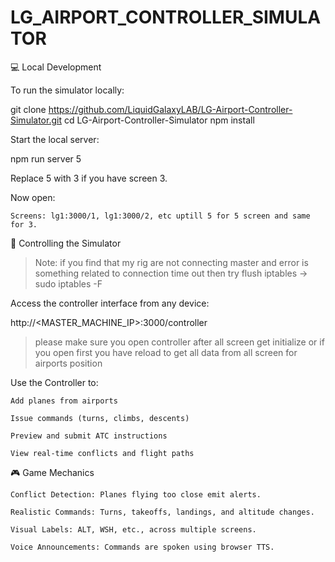 # LG_AIRPORT_CONTROLLER_SIMULATOR


💻 Local Development

To run the simulator locally:

git clone https://github.com/LiquidGalaxyLAB/LG-Airport-Controller-Simulator.git
cd LG-Airport-Controller-Simulator
npm install

Start the local server:

npm run server 5

Replace 5 with 3  if you have screen 3.

Now open:

    Screens: lg1:3000/1, lg1:3000/2, etc uptill 5 for 5 screen and same for 3.


📱 Controlling the Simulator

 > Note: if you find that my  rig are not connecting master and error is something related to connection time out  then try flush iptables ->  sudo iptables -F 

Access the controller interface from any device:

http://<MASTER_MACHINE_IP>:3000/controller

> please make sure you open controller after all screen get initialize or if you open first you have reload to get all data from all screen for airports position  

Use the Controller to:

    Add planes from airports

    Issue commands (turns, climbs, descents)

    Preview and submit ATC instructions

    View real-time conflicts and flight paths

🎮 Game Mechanics

    Conflict Detection: Planes flying too close emit alerts.

    Realistic Commands: Turns, takeoffs, landings, and altitude changes.

    Visual Labels: ALT, WSH, etc., across multiple screens.

    Voice Announcements: Commands are spoken using browser TTS.
